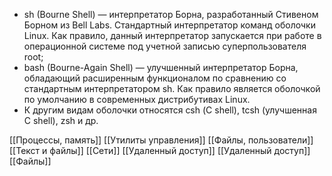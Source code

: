 - sh (Bourne Shell) — интерпретатор Борна, разработанный Стивеном
Борном из Bell Labs. Стандартный интерпретатор команд оболочки Linux.
Как правило, данный интерпретатор запускается при работе в
операционной системе под учетной записью суперпользователя root;
- bash (Bourne-Again Shell) — улучшенный интерпретатор Борна,
обладающий расширенным функционалом по сравнению со стандартным
интерпретатором sh. Как правило является оболочкой по умолчанию в
современных дистрибутивах Linux.
- К другим видам оболочки относятся csh (С shell), tcsh (улучшенная C
shell), zsh и др.


[[Процессы, память]]
[[Утилиты управления]]
[[Файлы, пользователи]]
[[Текст и файлы]]
[[Сети]]
[[Удаленный доступ]]
[[Удаленный доступ]]
[[Файлы]]